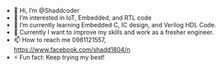 - 👋 Hi, I’m @Shaddcoder
- 👀 I’m interested in IoT, Embedded, and RTL code 
- 🌱 I’m currently learning Embedded C, IC design, and Verilog HDL Code.
- 💞️ Currently I want to improve my skills and work as a fresher engineer.
- 📫 How to reach me 0981121557, https://www.facebook.com/shadd1804/n
- ⚡ Fun fact: Keep trying my best!

<!---
Shaddcoder/Shaddcoder is a ✨ special ✨ repository because its `README.md` (this file) appears on your GitHub profile.
You can click the Preview link to take a look at your changes.
--->
